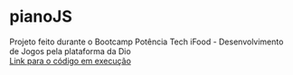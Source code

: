 # pianoJS

Projeto feito durante o Bootcamp Potência Tech iFood - Desenvolvimento de Jogos pela plataforma da Dio <br>
[Link para o código em execução](https://joaogabrielssilva.github.io/pianoJS/)
